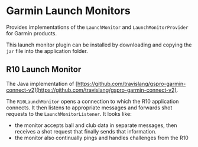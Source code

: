 # Garmin Launch Monitors

Provides implementations of the `LaunchMonitor` and `LaunchMonitorProvider` for Garmin products.  

This launch monitor plugin can be installed by downloading and copying the `jar` file into the application folder.

## R10 Launch Monitor

The Java implementation of [https://github.com/travislang/gspro-garmin-connect-v2](https://github.com/travislang/gspro-garmin-connect-v2).

The `R10LaunchMonitor` opens a connection to which the R10 application connects.  It then listens to appropriate messages and forwards shot requests to the `LaunchMonitorListener`.  It looks like:

- the monitor accepts ball and club data in separate messages, then receives a shot request that finally sends that information.
- the monitor also continually pings and handles challenges from the R10


